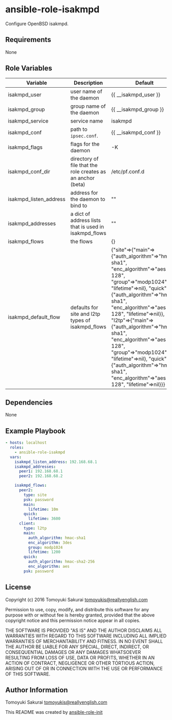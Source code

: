 ansible-role-isakmpd
=====================

Configure OpenBSD isakmpd.

Requirements
------------

None

Role Variables
--------------

| Variable | Description | Default |
|----------|-------------|---------|
| isakmpd\_user | user name of the daemon | {{ \_\_isakmpd\_user }} |
| isakmpd\_group | group name of the daemon | {{ \_\_isakmpd\_group }} |
| isakmpd\_service | service name | isakmpd |
| isakmpd\_conf | path to `ipsec.conf`. | {{ \_\_isakmpd\_conf }} |
| isakmpd\_flags | flags for the daemon | -K |
| isakmpd\_conf\_dir | directory of file that the role creates as an anchor (beta) | /etc/pf.conf.d |
| isakmpd\_listen\_address | address for the daemon to bind to | "" |
| isakmpd\_addresses | a dict of address lists that is used in isakmpd\_flows | "" |
| isakmpd\_flows | the flows | {} |
| isakmpd\_default\_flow | defaults for site and l2tp types of isakmpd\_flows | {"site"=>{"main"=>{"auth\_algorithm"=>"hmac-sha1", "enc\_algorithm"=>"aes-128", "group"=>"modp1024", "lifetime"=>nil}, "quick"=>{"auth\_algorithm"=>"hmac-sha1", "enc\_algorithm"=>"aes-128", "lifetime"=>nil}}, "l2tp"=>{"main"=>{"auth\_algorithm"=>"hmac-sha1", "enc\_algorithm"=>"aes-128", "group"=>"modp1024", "lifetime"=>nil}, "quick"=>{"auth\_algorithm"=>"hmac-sha1", "enc\_algorithm"=>"aes-128", "lifetime"=>nil}}} |

Dependencies
------------

None

Example Playbook
----------------

```yaml
- hosts: localhost
  roles:
    - ansible-role-isakmpd
  vars:
    isakmpd_listen_address: 192.168.68.1
    isakmpd_addresses:
      peer1: 192.168.68.1
      peer2: 192.168.68.2

    isakmpd_flows:
      peer2:
        type: site
        psk: password
        main:
          lifetime: 10m
        quick:
          lifetime: 3600
      client:
        type: l2tp
        main:
          auth_algorithm: hmac-sha1
          enc_algorithm: 3des
          group: modp1024
          lifetime: 1200
        quick:
          auth_algorithm: hmac-sha2-256
          enc_algorithm: aes
        psk: password
```

License
-------

Copyright (c) 2016 Tomoyuki Sakurai <tomoyukis@reallyenglish.com>

Permission to use, copy, modify, and distribute this software for any
purpose with or without fee is hereby granted, provided that the above
copyright notice and this permission notice appear in all copies.

THE SOFTWARE IS PROVIDED "AS IS" AND THE AUTHOR DISCLAIMS ALL WARRANTIES
WITH REGARD TO THIS SOFTWARE INCLUDING ALL IMPLIED WARRANTIES OF
MERCHANTABILITY AND FITNESS. IN NO EVENT SHALL THE AUTHOR BE LIABLE FOR
ANY SPECIAL, DIRECT, INDIRECT, OR CONSEQUENTIAL DAMAGES OR ANY DAMAGES
WHATSOEVER RESULTING FROM LOSS OF USE, DATA OR PROFITS, WHETHER IN AN
ACTION OF CONTRACT, NEGLIGENCE OR OTHER TORTIOUS ACTION, ARISING OUT OF
OR IN CONNECTION WITH THE USE OR PERFORMANCE OF THIS SOFTWARE.

Author Information
------------------

Tomoyuki Sakurai <tomoyukis@reallyenglish.com>

This README was created by [ansible-role-init](https://gist.github.com/trombik/d01e280f02c78618429e334d8e4995c0)
